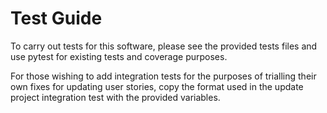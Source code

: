 # Test Guide

To carry out tests for this software, please see the provided tests files and use pytest for existing tests and coverage purposes.



For those wishing to add integration tests for the purposes of trialling their own fixes for updating user stories, copy the format used in the update project integration test with the provided variables.